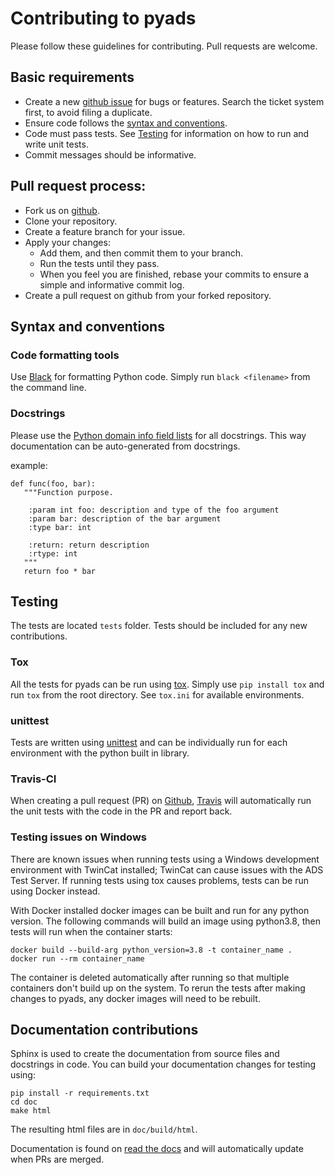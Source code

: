 # Contributing to pyads

Please follow these guidelines for contributing. Pull requests are welcome.

## Basic requirements

- Create a new [github issue](https://github.com/stlehmann/pyads/issues) for bugs
  or features. Search the ticket system first, to avoid filing a duplicate.
- Ensure code follows the [syntax and conventions](#Syntax-and-conventions).
- Code must pass tests. See [Testing](#Testing) for information on how to run and
 write unit tests.
- Commit messages should be informative.

## Pull request process:

- Fork us on [github](https://github.com/stlehmann/pyads).
- Clone your repository.
- Create a feature branch for your issue.
- Apply your changes:
  - Add them, and then commit them to your branch.
  - Run the tests until they pass.
  - When you feel you are finished, rebase your commits to ensure a simple
    and informative commit log.
- Create a pull request on github from your forked repository.

## Syntax and conventions

### Code formatting tools

Use [Black](https://github.com/psf/black) for formatting Python code.
Simply run `black <filename>` from the command line.

### Docstrings

Please use the [Python domain info field lists](https://www.sphinx-doc.org/en/master/usage/restructuredtext/domains.html?highlight=%3Areturn%3A#info-field-lists)
for all docstrings. This way documentation can be auto-generated from docstrings.

example:

    def func(foo, bar):
       """Function purpose.

        :param int foo: description and type of the foo argument
        :param bar: description of the bar argument 
        :type bar: int

        :return: return description
        :rtype: int
       """
       return foo * bar
    
## Testing

The tests are located `tests` folder. Tests should be included for any new contributions.

### Tox

All the tests for pyads can be run using [tox](https://pypi.python.org/pypi/tox).
Simply use `pip install tox` and run `tox` from the root directory. See `tox.ini`
for available environments.

### unittest

Tests are written using [unittest](https://docs.python.org/3/library/unittest.html)
and can be individually run for each environment with the python built in library.

### Travis-CI

When creating a pull request (PR) on [Github], [Travis] will automatically run
the unit tests with the code in the PR and report back.

[Github]: https://github.com/stlehmann/pyads/pulls
[Travis]: https://travis-ci.org/stlehmann/pyads

### Testing issues on Windows

There are known issues when running tests using a Windows development environment with
TwinCat installed; TwinCat can cause issues with the ADS Test Server. If running tests
using tox causes problems, tests can be run using Docker instead.

With Docker installed docker images can be built and run for any python version.
The following commands will build an image using python3.8, then tests will run when the
container starts:

```
docker build --build-arg python_version=3.8 -t container_name .
docker run --rm container_name
```

The container is deleted automatically after running so that multiple containers don't
build up on the system. To rerun the tests after making changes to pyads, any docker images
will need to be rebuilt.


## Documentation contributions

Sphinx is used to create the documentation from source files and docstrings in code.
You can build your documentation changes for testing using:

    pip install -r requirements.txt
    cd doc
    make html

The resulting html files are in `doc/build/html`.

Documentation is found on [read the docs](https://pyads.readthedocs.io/en/latest/)
and will automatically update when PRs are merged.